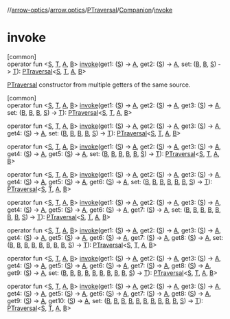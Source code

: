 //[arrow-optics](../../../../index.md)/[arrow.optics](../../index.md)/[PTraversal](../index.md)/[Companion](index.md)/[invoke](invoke.md)

# invoke

[common]\
operator fun &lt;[S](invoke.md), [T](invoke.md), [A](invoke.md), [B](invoke.md)&gt; [invoke](invoke.md)(get1: ([S](invoke.md)) -&gt; [A](invoke.md), get2: ([S](invoke.md)) -&gt; [A](invoke.md), set: ([B](invoke.md), [B](invoke.md), [S](invoke.md)) -&gt; [T](invoke.md)): [PTraversal](../index.md)&lt;[S](invoke.md), [T](invoke.md), [A](invoke.md), [B](invoke.md)&gt;

[PTraversal](../index.md) constructor from multiple getters of the same source.

[common]\
operator fun &lt;[S](invoke.md), [T](invoke.md), [A](invoke.md), [B](invoke.md)&gt; [invoke](invoke.md)(get1: ([S](invoke.md)) -&gt; [A](invoke.md), get2: ([S](invoke.md)) -&gt; [A](invoke.md), get3: ([S](invoke.md)) -&gt; [A](invoke.md), set: ([B](invoke.md), [B](invoke.md), [B](invoke.md), [S](invoke.md)) -&gt; [T](invoke.md)): [PTraversal](../index.md)&lt;[S](invoke.md), [T](invoke.md), [A](invoke.md), [B](invoke.md)&gt;

operator fun &lt;[S](invoke.md), [T](invoke.md), [A](invoke.md), [B](invoke.md)&gt; [invoke](invoke.md)(get1: ([S](invoke.md)) -&gt; [A](invoke.md), get2: ([S](invoke.md)) -&gt; [A](invoke.md), get3: ([S](invoke.md)) -&gt; [A](invoke.md), get4: ([S](invoke.md)) -&gt; [A](invoke.md), set: ([B](invoke.md), [B](invoke.md), [B](invoke.md), [B](invoke.md), [S](invoke.md)) -&gt; [T](invoke.md)): [PTraversal](../index.md)&lt;[S](invoke.md), [T](invoke.md), [A](invoke.md), [B](invoke.md)&gt;

operator fun &lt;[S](invoke.md), [T](invoke.md), [A](invoke.md), [B](invoke.md)&gt; [invoke](invoke.md)(get1: ([S](invoke.md)) -&gt; [A](invoke.md), get2: ([S](invoke.md)) -&gt; [A](invoke.md), get3: ([S](invoke.md)) -&gt; [A](invoke.md), get4: ([S](invoke.md)) -&gt; [A](invoke.md), get5: ([S](invoke.md)) -&gt; [A](invoke.md), set: ([B](invoke.md), [B](invoke.md), [B](invoke.md), [B](invoke.md), [B](invoke.md), [S](invoke.md)) -&gt; [T](invoke.md)): [PTraversal](../index.md)&lt;[S](invoke.md), [T](invoke.md), [A](invoke.md), [B](invoke.md)&gt;

operator fun &lt;[S](invoke.md), [T](invoke.md), [A](invoke.md), [B](invoke.md)&gt; [invoke](invoke.md)(get1: ([S](invoke.md)) -&gt; [A](invoke.md), get2: ([S](invoke.md)) -&gt; [A](invoke.md), get3: ([S](invoke.md)) -&gt; [A](invoke.md), get4: ([S](invoke.md)) -&gt; [A](invoke.md), get5: ([S](invoke.md)) -&gt; [A](invoke.md), get6: ([S](invoke.md)) -&gt; [A](invoke.md), set: ([B](invoke.md), [B](invoke.md), [B](invoke.md), [B](invoke.md), [B](invoke.md), [B](invoke.md), [S](invoke.md)) -&gt; [T](invoke.md)): [PTraversal](../index.md)&lt;[S](invoke.md), [T](invoke.md), [A](invoke.md), [B](invoke.md)&gt;

operator fun &lt;[S](invoke.md), [T](invoke.md), [A](invoke.md), [B](invoke.md)&gt; [invoke](invoke.md)(get1: ([S](invoke.md)) -&gt; [A](invoke.md), get2: ([S](invoke.md)) -&gt; [A](invoke.md), get3: ([S](invoke.md)) -&gt; [A](invoke.md), get4: ([S](invoke.md)) -&gt; [A](invoke.md), get5: ([S](invoke.md)) -&gt; [A](invoke.md), get6: ([S](invoke.md)) -&gt; [A](invoke.md), get7: ([S](invoke.md)) -&gt; [A](invoke.md), set: ([B](invoke.md), [B](invoke.md), [B](invoke.md), [B](invoke.md), [B](invoke.md), [B](invoke.md), [B](invoke.md), [S](invoke.md)) -&gt; [T](invoke.md)): [PTraversal](../index.md)&lt;[S](invoke.md), [T](invoke.md), [A](invoke.md), [B](invoke.md)&gt;

operator fun &lt;[S](invoke.md), [T](invoke.md), [A](invoke.md), [B](invoke.md)&gt; [invoke](invoke.md)(get1: ([S](invoke.md)) -&gt; [A](invoke.md), get2: ([S](invoke.md)) -&gt; [A](invoke.md), get3: ([S](invoke.md)) -&gt; [A](invoke.md), get4: ([S](invoke.md)) -&gt; [A](invoke.md), get5: ([S](invoke.md)) -&gt; [A](invoke.md), get6: ([S](invoke.md)) -&gt; [A](invoke.md), get7: ([S](invoke.md)) -&gt; [A](invoke.md), get8: ([S](invoke.md)) -&gt; [A](invoke.md), set: ([B](invoke.md), [B](invoke.md), [B](invoke.md), [B](invoke.md), [B](invoke.md), [B](invoke.md), [B](invoke.md), [B](invoke.md), [S](invoke.md)) -&gt; [T](invoke.md)): [PTraversal](../index.md)&lt;[S](invoke.md), [T](invoke.md), [A](invoke.md), [B](invoke.md)&gt;

operator fun &lt;[S](invoke.md), [T](invoke.md), [A](invoke.md), [B](invoke.md)&gt; [invoke](invoke.md)(get1: ([S](invoke.md)) -&gt; [A](invoke.md), get2: ([S](invoke.md)) -&gt; [A](invoke.md), get3: ([S](invoke.md)) -&gt; [A](invoke.md), get4: ([S](invoke.md)) -&gt; [A](invoke.md), get5: ([S](invoke.md)) -&gt; [A](invoke.md), get6: ([S](invoke.md)) -&gt; [A](invoke.md), get7: ([S](invoke.md)) -&gt; [A](invoke.md), get8: ([S](invoke.md)) -&gt; [A](invoke.md), get9: ([S](invoke.md)) -&gt; [A](invoke.md), set: ([B](invoke.md), [B](invoke.md), [B](invoke.md), [B](invoke.md), [B](invoke.md), [B](invoke.md), [B](invoke.md), [B](invoke.md), [B](invoke.md), [S](invoke.md)) -&gt; [T](invoke.md)): [PTraversal](../index.md)&lt;[S](invoke.md), [T](invoke.md), [A](invoke.md), [B](invoke.md)&gt;

operator fun &lt;[S](invoke.md), [T](invoke.md), [A](invoke.md), [B](invoke.md)&gt; [invoke](invoke.md)(get1: ([S](invoke.md)) -&gt; [A](invoke.md), get2: ([S](invoke.md)) -&gt; [A](invoke.md), get3: ([S](invoke.md)) -&gt; [A](invoke.md), get4: ([S](invoke.md)) -&gt; [A](invoke.md), get5: ([S](invoke.md)) -&gt; [A](invoke.md), get6: ([S](invoke.md)) -&gt; [A](invoke.md), get7: ([S](invoke.md)) -&gt; [A](invoke.md), get8: ([S](invoke.md)) -&gt; [A](invoke.md), get9: ([S](invoke.md)) -&gt; [A](invoke.md), get10: ([S](invoke.md)) -&gt; [A](invoke.md), set: ([B](invoke.md), [B](invoke.md), [B](invoke.md), [B](invoke.md), [B](invoke.md), [B](invoke.md), [B](invoke.md), [B](invoke.md), [B](invoke.md), [B](invoke.md), [S](invoke.md)) -&gt; [T](invoke.md)): [PTraversal](../index.md)&lt;[S](invoke.md), [T](invoke.md), [A](invoke.md), [B](invoke.md)&gt;
